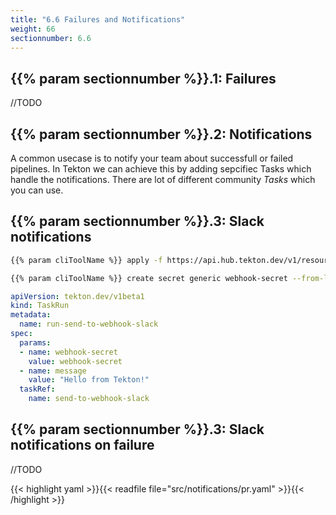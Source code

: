 ```yaml
---
title: "6.6 Failures and Notifications"
weight: 66
sectionnumber: 6.6
---
```



## {{% param sectionnumber %}}.1: Failures

//TODO

## {{% param sectionnumber %}}.2: Notifications

A common usecase is to notify your team about successfull or failed pipelines. In Tekton we can achieve this by adding sepcifiec Tasks which handle the notifications. There are lot of different community *Tasks* which you can use.


## {{% param sectionnumber %}}.3: Slack notifications

```bash
{{% param cliToolName %}} apply -f https://api.hub.tekton.dev/v1/resource/tekton/task/send-to-webhook-slack/0.1/raw -n $USER
```


```bash
{{% param cliToolName %}} create secret generic webhook-secret --from-literal=url=<ask your teacher for url> -n $USER
```


```yaml
apiVersion: tekton.dev/v1beta1
kind: TaskRun
metadata:
  name: run-send-to-webhook-slack
spec:
  params:
  - name: webhook-secret
    value: webhook-secret
  - name: message
    value: "Hello from Tekton!"
  taskRef:
    name: send-to-webhook-slack
```


## {{% param sectionnumber %}}.3: Slack notifications on failure

//TODO

{{< highlight yaml >}}{{< readfile file="src/notifications/pr.yaml" >}}{{< /highlight >}}